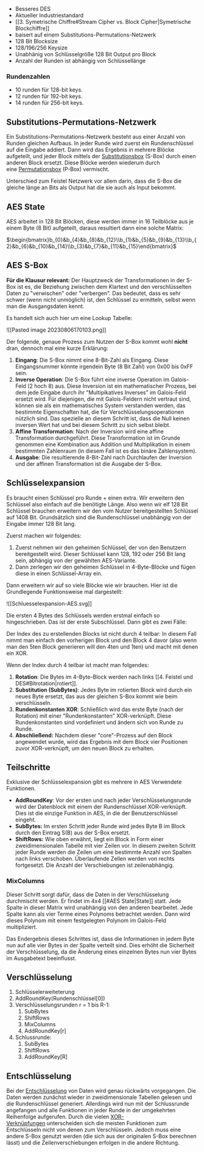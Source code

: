 - Besseres DES
- Aktueller Industriestandard
- [[3. Symetrische Chiffre#Stream Cipher vs. Block Cipher|Symetrische Blockchiffre]]
- baisert auf einem Substitutions-Permutations-Netzwerk
- 128 Bit Blocksize
- 128/196/256 Keysize
- Unabhänig von Schlüsselgröße 128 Bit Output pro Block
- Anzahl der Runden ist abhängig von Schlüssellänge
### Rundenzahlen

- 10 runden für 128-bit keys.
- 12 runden für 192-bit keys.
- 14 runden für 256-bit keys.
## Substitutions-Permutations-Netzwerk

Ein Substitutions-Permutations-Netzwerk besteht aus einer Anzahl von Runden gleichen Aufbaus. In jeder Runde wird zuerst ein Rundenschlüssel auf die Eingabe addiert. Dann wird das Ergebnis in mehrere Blöcke aufgeteilt, und jeder Block mittels der [Substitutionsbox](https://de.wikipedia.org/wiki/Substitutionsbox "Substitutionsbox") (S-Box) durch einen anderen Block ersetzt. Diese Blöcke werden wiederum durch eine [Permutationsbox](https://de.wikipedia.org/wiki/Permutation "Permutation") (P-Box) vermischt.

Unterschied zum Feistel Netzwerk vor allem darin, dass die S-Box die gleiche länge an Bits als Output hat die sie auch als Input bekommt.
## AES State

AES arbeitet in 128 Bit Blöcken, diese werden immer in 16 Teilblöcke aus je einem Byte (8 Bit) aufgeteilt, daraus resultiert dann eine solche Matrix:

$\begin{bmatrix}b_{0}&b_{4}&b_{8}&b_{12}\\b_{1}&b_{5}&b_{9}&b_{13}\\b_{2}&b_{6}&b_{10}&b_{14}\\b_{3}&b_{7}&b_{11}&b_{15}\end{bmatrix}$
## AES S-Box

**Für die Klausur relevant:** Der Hauptzweck der Transformationen in der S-Box ist es, die Beziehung zwischen dem Klartext und den verschlüsselten Daten zu "verwischen" oder "verbergen". Das bedeutet, dass es sehr schwer (wenn nicht unmöglich) ist, den Schlüssel zu ermitteln, selbst wenn man die Ausgangsdaten kennt.

Es handelt sich auch hier um eine Lookup Tabelle:

![[Pasted image 20230806170103.png]]

Der folgende, genaue Prozess zum Nutzen der S-Box kommt wohl **nicht** dran, dennoch mal eine kurze Erklärung:

1. **Eingang**: Die S-Box nimmt eine 8-Bit-Zahl als Eingang. Diese Eingangsnummer könnte irgendein Byte (8 Bit Zahl) von 0x00 bis 0xFF sein.
2. **Inverse Operation**: Die S-Box führt eine inverse Operation im Galois-Feld (2 hoch 8) aus. Diese Inversion ist ein mathematischer Prozess, bei dem jede Eingabe durch ihr "Multipikatives Inverses" im Galois-Feld ersetzt wird. Für diejenigen, die mit Galois-Feldern nicht vertraut sind, können sie als ein mathematisches System verstanden werden, das bestimmte Eigenschaften hat, die für Verschlüsselungsoperationen nützlich sind. Das spezielle an diesem Schritt ist, dass die Null keinen inversen Wert hat und bei diesem Schritt zu sich selbst bleibt.
3. **Affine Transformation**: Nach der Inversion wird eine affine Transformation durchgeführt. Diese Transformation ist im Grunde genommen eine Kombination aus Addition und Multiplikation in einem bestimmten Zahlenraum (in diesem Fall ist es das binäre Zahlensystem).
4. **Ausgabe**: Die resultierende 8-Bit-Zahl nach Durchlaufen der Inversion und der affinen Transformation ist die Ausgabe der S-Box.
## Schlüsselexpansion

Es braucht einen Schlüssel pro Runde + einen extra. Wir erweitern den Schlüssel also einfach auf die benötigte Länge. Also wenn wir elf 128 Bit Schlüssel brauchen erweitern wir den vom Nutzer bereitgestellten Schlüssel auf 1408 Bit. Grundsätzlich sind die Rundenschlüssel unabhängig von der Eingabe immer 128 Bit lang.

Zuerst machen wir folgendes:
1. Zuerst nehmen wir den geheimen Schlüssel, der von den Benutzern bereitgestellt wird. Dieser Schlüssel kann 128, 192 oder 256 Bit lang sein, abhängig von der gewählten AES-Variante.    
2. Dann zerlegen wir den geheimen Schlüssel in 4-Byte-Blöcke und fügen diese in einen Schlüssel-Array ein.

Dann erweitern wir auf so viele Blöcke wie wir brauchen. Hier ist die Grundlegende Funktionsweise mal dargestellt:

![[Schluesselexpansion-AES.svg]]

Die ersten 4 Bytes des Schlüssels werden erstmal einfach so hingeschrieben. Das ist der erste Subschlüssel. Dann gibt es zwei Fälle:

Der Index des zu erstellenden Blocks ist nicht durch 4 teilbar: In diesem Fall nimmt man einfach den vorherigen Block und den Block 4 davor (also wenn man den 5ten Block generieren will den 4ten und 1ten) und macht mit denen ein XOR.

Wenn der Index durch 4 teilbar ist macht man folgendes:
1. **Rotation**: Die Bytes im 4-Byte-Block werden nach links [[4. Feistel und DES#Bitrotation|rotiert]].
2. **Substitution (SubBytes)**: Jedes Byte im rotierten Block wird durch ein neues Byte ersetzt, das aus der gleichen S-Box kommt wie beim verschlüsseln.
3. **Rundenkonstanten XOR**: Schließlich wird das erste Byte (nach der Rotation) mit einer "Rundenkonstanten" XOR-verknüpft. Diese Rundenkonstanten sind vordefiniert und ändern sich von Runde zu Runde.
4. **Abschließend:** Nachdem dieser "core"-Prozess auf den Block angewendet wurde, wird das Ergebnis mit dem Block vier Positionen zuvor XOR-verknüpft, um den neuen Block zu erhalten.
## Teilschritte

Exklusive der Schlüsselexpansion gibt es mehrere in AES Verwendete Funktionen.

- **AddRoundKey**: Vor der ersten und nach jeder Verschlüsselungsrunde wird der Datenblock mit einem der Rundenschlüssel XOR-verknüpft. Dies ist die einzige Funktion in AES, in die der Benutzerschlüssel eingeht.
- **SubBytes:** Im ersten Schritt jeder Runde wird jedes Byte B im Block durch den Eintrag S(B) aus der S-Box ersetzt.
- **ShiftRows:** Wie oben erwähnt, liegt ein Block in Form einer zweidimensionalen Tabelle mit vier Zeilen vor. In diesem zweiten Schritt jeder Runde werden die Zeilen um eine bestimmte Anzahl von Spalten nach links verschoben. Überlaufende Zellen werden von rechts fortgesetzt. Die Anzahl der Verschiebungen ist zeilenabhängig.
### MixColumns

Dieser Schritt sorgt dafür, dass die Daten in der Verschlüsselung durchmischt werden. Er findet im 4x4 [[#AES State|State]] statt. Jede Spalte in dieser Matrix wird unabhängig von den anderen bearbeitet. Jede Spalte kann als vier Terme eines Polynoms betrachtet werden. Dann wird dieses Polynom mit einem festgelegten Polynom im Galois-Feld multipliziert.

Das Endergebnis dieses Schrittes ist, dass die Informationen in jedem Byte nun auf alle vier Bytes in der Spalte verteilt sind. Dies erhöht die Sicherheit der Verschlüsselung, da die Änderung eines einzelnen Bytes nun vier Bytes im Ausgabetext beeinflusst.
## Verschlüsselung

1. Schlüsselerweiteterung
2. AddRoundKey(Rundenschlüssel[0])
3. Verschlüsselungsrunden r = 1 bis R-1:
	1. SubBytes
	2. ShiftRows
	3. MixColumns
	4. AddRoundKey[r]
4. Schlussrunde:
	1. SubBytes
	2. ShiftRows
	3. AddRoundKey[R]
## Entschlüsselung

Bei der [Entschlüsselung](https://de.wikipedia.org/wiki/Entschl%C3%BCsselung#Entschl%C3%BCsselung_in_der_Kryptologie "Entschlüsselung") von Daten wird genau rückwärts vorgegangen. Die Daten werden zunächst wieder in zweidimensionale Tabellen gelesen und die Rundenschlüssel generiert. Allerdings wird nun mit der Schlussrunde angefangen und alle Funktionen in jeder Runde in der umgekehrten Reihenfolge aufgerufen. Durch die vielen [XOR-Verknüpfungen](https://de.wikipedia.org/wiki/Kontravalenz "Kontravalenz") unterscheiden sich die meisten Funktionen zum Entschlüsseln nicht von denen zum Verschlüsseln. Jedoch muss eine andere S-Box genutzt werden (die sich aus der originalen S-Box berechnen lässt) und die Zeilenverschiebungen erfolgen in die andere Richtung.